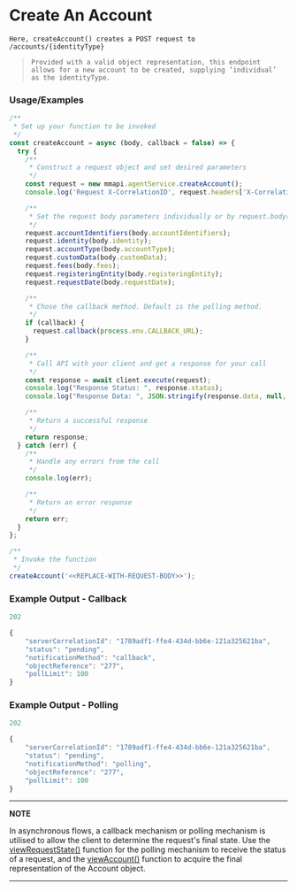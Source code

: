 # Create An Account

`Here, createAccount() creates a POST request to /accounts/{identityType}`

> `Provided with a valid object representation, this endpoint allows for a new account to be created, supplying ‘individual’ as the identityType.`

### Usage/Examples

```javascript
/**
 * Set up your function to be invoked
 */
const createAccount = async (body, callback = false) => {
  try {
    /**
     * Construct a request object and set desired parameters
     */
    const request = new mmapi.agentService.createAccount();
    console.log('Request X-CorrelationID', request.headers['X-CorrelationID']);

    /**
     * Set the request body parameters individually or by request.body(body);
     */
    request.accountIdentifiers(body.accountIdentifiers);
    request.identity(body.identity);
    request.accountType(body.accountType);
    request.customData(body.customData);
    request.fees(body.fees);
    request.registeringEntity(body.registeringEntity);
    request.requestDate(body.requestDate);

    /**
     * Chose the callback method. Default is the polling method.
     */
    if (callback) {
      request.callback(process.env.CALLBACK_URL);
    }

    /**
     * Call API with your client and get a response for your call
     */
    const response = await client.execute(request);
    console.log("Response Status: ", response.status);
    console.log("Response Data: ", JSON.stringify(response.data, null, 4));

    /**
     * Return a successful response
     */
    return response;
  } catch (err) {
    /**
     * Handle any errors from the call
     */
    console.log(err);

    /**
     * Return an error response
     */
    return err;
  }
};

/**
 * Invoke the function
 */
createAccount('<<REPLACE-WITH-REQUEST-BODY>>');
```

### Example Output - Callback

```javascript
202

{
    "serverCorrelationId": "1789adf1-ffe4-434d-bb6e-121a325621ba",
    "status": "pending",
    "notificationMethod": "callback",
    "objectReference": "277",
    "pollLimit": 100
}
```

### Example Output - Polling

```javascript
202

{
    "serverCorrelationId": "1789adf1-ffe4-434d-bb6e-121a325621ba",
    "status": "pending",
    "notificationMethod": "polling",
    "objectReference": "277",
    "pollLimit": 100
}
```

---

**NOTE**

In asynchronous flows, a callback mechanism or polling mechanism is utilised to allow the client to determine the request's final state. Use the [viewRequestState()](viewRequestState.Readme.md) function for the polling mechanism to receive the status of a request, and the [viewAccount()](viewAccount.Readme.md) function to acquire the final representation of the Account object.

---